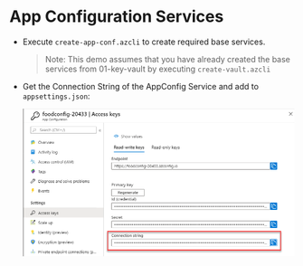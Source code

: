 # App Configuration Services

- Execute `create-app-conf.azcli` to create required base services.

    >Note: This demo assumes that you have already created the base services from 01-key-vault by executing `create-vault.azcli`

- Get the Connection String of the AppConfig Service and add to `appsettings.json`:

    ![secret](_images/app-config-con-string.png)